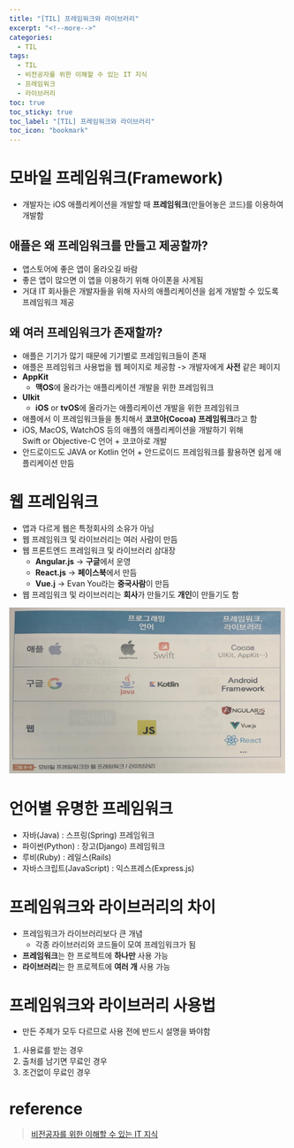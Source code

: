 ```yaml
---
title: "[TIL] 프레임워크와 라이브러리"
excerpt: "<!--more-->"
categories:
  - TIL
tags:
  - TIL
  - 비전공자를 위한 이해할 수 있는 IT 지식
  - 프레임워크
  - 라이브러리
toc: true
toc_sticky: true
toc_label: "[TIL] 프레임워크와 라이브러리"
toc_icon: "bookmark"
---
```


# 모바일 프레임워크(Framework)

- 개발자는 iOS 애플리케이션을 개발할 때 **프레임워크**(만들어놓은 코드)를 이용하여 개발함

## 애플은 왜 프레임워크를 만들고 제공할까?

  - 앱스토어에 좋은 앱이 올라오길 바람
  - 좋은 앱이 많으면 이 앱을 이용하기 위해 아이폰을 사게됨
  - 거대 IT 회사들은 개발자들을 위해 자사의 애플리케이션을 쉽게 개발할 수 있도록 프레임워크 제공

## 왜 여러 프레임워크가 존재할까?

- 애플은 기기가 많기 때문에 기기별로 프레임워크들이 존재
- 애플은 프레임워크 사용법을 웹 페이지로 제공함 -> 개발자에게 **사전** 같은 페이지
- **AppKit**
  - **맥OS**에 올라가는 애플리케이션 개발을 위한 프레임워크
- **UIkit**
  - **iOS** or **tvOS**에 올라가는 애플리케이션 개발을 위한 프레임워크
- 애플에서 이 프레임워크들을 통치해서 **코코아(Cocoa) 프레임워크**라고 함
- iOS, MacOS, WatchOS 등의 애플의 애플리케이션을 개발하기 위해 
<br>Swift or Objective-C 언어 + 코코아로 개발
- 안드로이드도 JAVA or Kotlin 언어 + 안드로이드 프레임워크를 활용하면 쉽게 애플리케이션 만듬

# 웹 프레임워크

- 앱과 다르게 웹은 특정회사의 소유가 아님
- 웹 프레임워크 및 라이브러리는 여러 사람이 만듬
- 웹 프론트엔드 프레임워크 및 라이브러리 삼대장
  - **Angular.js** -> **구글**에서 운영
  - **React.js** -> **페이스북**에서 만듬
  - **Vue.j** -> Evan You라는 **중국사람**이 만듬
- 웹 프레임워크 및 라이브러리는 **회사**가 만들기도 **개인**이 만들기도 함

<img src="/images/mobile-web-framework.png" width="500" height="300"/>

# 언어별 유명한 프레임워크

- 자바(Java) : 스프링(Spring) 프레임워크
- 파이썬(Python) : 장고(Django) 프레임워크
- 루비(Ruby) : 레일스(Rails)
- 자바스크립트(JavaScript) : 익스프레스(Express.js)

# 프레임워크와 라이브러리의 차이

- 프레임워크가 라이브러리보다 큰 개념
  - 각종 라이브러리와 코드들이 모여 프레임워크가 됨
- **프레임워크**는 한 프로젝트에 **하나만** 사용 가능
- **라이브러리**는 한 프로젝트에 **여러 개** 사용 가능

# 프레임워크와 라이브러리 사용법

- 만든 주체가 모두 다르므로 사용 전에 반드시 설명을 봐야함

1. 사용료를 받는 경우
2. 출처를 남기면 무료인 경우
3. 조건없이 무료인 경우

# reference

> [비전공자를 위한 이해할 수 있는 IT 지식](https://www.aladin.co.kr/shop/wproduct.aspx?ItemId=246064543)